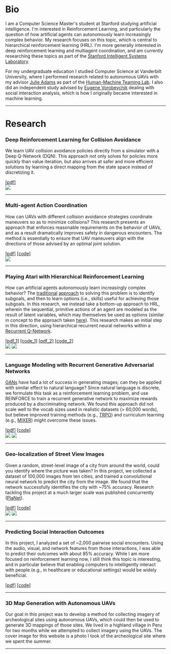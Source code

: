 
# Bio

I am a Computer Science Master's student at Stanford studying artificial intelligence. I'm interested in Reinforcement Learning, and particularly the question of how artificial agents can autonomously learn increasingly complex behavior. My research focuses on this topic, which is central to hierarchical reinforcement learning (HRL). I'm more generally interested in deep reinforcement learning and multiagent coordination, and am currently researching these topics as part of the <a href="http://web.stanford.edu/group/sisl/cgi-bin/wordpress/people/" class="md-link">Stanford Intelligent Systems Laboratory</a>. 

For my undergraduate education I studied Computer Science at Vanderbilt University, where I performed research related to autonomous UAVs with my advisor <a href="http://engineering.vanderbilt.edu/bio/julie-adams" class="md-link">Julie Adams</a> as part of the <a href="http://eecs.vanderbilt.edu/research/hmtl/wp/" class="md-link">Human-Machine Teaming Lab</a>. I also did an independent study advised by <a href="http://engineering.vanderbilt.edu/bio/eugene-vorobeychik" class="md-link">Eugene Vorobeychik</a> dealing with social interaction analysis, which is how I originally became interested in machine learning.

---

# Research

### Deep Reinforcement Learning for Collision Avoidance
We learn UAV collision avoidance policies directly from a simulator with a Deep Q-Network (DQN). This approach not only solves for policies more quickly than value iteration, but also arrives at safer and more efficient solutions by learning a direct mapping from the state space instead of discretizing it. 

<div>
<a href="{{ site.github.url }}/assets/CS238_Final_Paper.pdf" class="md-link">[pdf]</a>
</div>

<div id="content-wrapper">
    <div id="content">
        <img class="small-img" src="{{ site.github.url }}/media/value_-180_reduced.png" />
    </div>
</div>

---

### Multi-agent Action Coordination
How can UAVs with different collision avoidance strategies coordinate maneuvers so as to minimize collisions? This research presents an approach that enforces reasonable requirements on the behavior of UAVs, and as a result dramatically improves safety in dangerous encounters. The method is essentially to ensure that UAV maneuvers align with the directions of those advised by an optimal joint solution. 

<div>
<a href="http://ieeexplore.ieee.org/document/7777958/" class="md-link">[pdf]</a>
<a href="https://github.com/sisl/HorizontalCoordUAVs" class="md-link">[code]</a>
</div>

<div id="content-wrapper">
    <div id="content">
            <img class="med-img" src="{{ site.github.url }}/media/joint_actions_reduced.jpg" />
    </div>
</div>

---

### Playing Atari with Hierarchical Reinforcement Learning 
How can artificial agents autonomously learn increasingly complex behavior? The <a href="http://people.idsia.ch/~juergen/subgoals.html" class="md-link">traditional</a> <a href="https://people.cs.umass.edu/~mahadeva/papers/hrl.pdf" class="md-link">approach</a> to solving this problem is to identify subgoals, and then to learn options (i.e., skills) useful for achieving those subgoals. In this research, we instead take a bottom-up approach to HRL, wherein the sequential, primitive actions of an agent are modeled as the result of latent variables, which may themselves be used as options (similar in concept to the approach taken <a href="http://www.ausy.tu-darmstadt.de/uploads/Site/EditPublication/Daniel2016JMLR.pdf" class="md-link">here</a>). This research makes an initial step in this direction, using hierarchical recurrent neural networks within a <a href="https://arxiv.org/abs/1507.06527" class="md-link">Recurrent Q-Network</a>.

<div>
<a href="{{ site.github.url }}/assets/CS239_Final_Paper.pdf" class="md-link">[pdf_1]</a>
<a href="https://github.com/wulfebw/hierarchical_rl" class="md-link">[code_1]</a>
<a href="{{ site.github.url }}/assets/CS221_Final_Paper.pdf" class="md-link">[pdf_2]</a>
<a href="https://github.com/wulfebw/playing_atari" class="md-link">[code_2]</a>
</div>

<div id="content-wrapper">
    <div id="content">
        <div>
            <img class="small-img" src="{{ site.github.url }}/media/hsRQN.jpg" />
            <img class="small-img" src="{{ site.github.url }}/media/sRQN.jpg" />
        </div>
    </div>
</div>

---

### Language Modeling with Recurrent Generative Adversarial Networks
<a href="https://arxiv.org/abs/1406.2661" class="md-link">GANs</a> have had a lot of success in generating images; can they be applied with similar effect to natural language? Since natural language is discrete, we formulate this task as a reinforcement learning problem, and use REINFORCE to train a recurrent generative network to maximize rewards produced by a discriminating network. We found this approach did not scale well to the vocab sizes used in realistic datasets (> 60,000 words), but believe improved training methods (e.g., <a href="https://arxiv.org/abs/1502.05477" class="md-link">TRPO</a>) and curriculum learning (e.g., <a href="https://arxiv.org/abs/1511.06732" class="md-link">MIXER</a>) might overcome these issues.

<div>
<a href="{{ site.github.url }}/assets/CS224d_Final_Paper.pdf" class="md-link">[pdf]</a>
<a href="https://github.com/wulfebw/adversarial_rl" class="md-link">[code]</a>
</div>

<div id="content-wrapper">
    <div id="content">
        <div>
            <img class="small-img" src="{{ site.github.url }}/media/sine_reduced.png" />
            <img class="small-img" src="{{ site.github.url }}/media/circle_reduced.png" />
        </div>
    </div>
</div>


---

### Geo-localization of Street View Images
Given a random, street-level image of a city from around the world, could you identify where the picture was taken? In this project, we collected a dataset of 100,000 images from ten cities, and trained a convolutional neural network to predict the city from the image. We found that the network successfully identifies the city with ~75% accuracy. Research tackling this project at a much larger scale was published concurrently (<a href="https://arxiv.org/abs/1602.05314" class="md-link">PlaNet</a>).

<div>
<a href="{{ site.github.url }}/assets/CS231n_Final_Paper.pdf" class="md-link">[pdf]</a>
<a href="https://github.com/wulfebw/LittlePlaNet-Models" class="md-link">[code]</a>
</div>

<div id="content-wrapper">
    <div id="content">
        <div>
            <img class="small-img" src="{{ site.github.url }}/media/tsne_reduced.jpg" />
            <img class="small-img" src="{{ site.github.url }}/media/inclusion_reduced.jpg" />
        </div>
    </div>
</div>

---

### Predicting Social Interaction Outcomes
In this project, I analyzed a set of ~2,000 pairwise social encounters. Using the audio, visual, and network features from those interactions, I was able to predict their outcomes with about 85% accuracy. While I am more focused on reinforcement learning now, I still think this topic is interesting, and in particular believe that enabling computers to intelligently interact with people (e.g., in healthcare or educational settings) would be widely beneficial.

<div>
<a href="{{ site.github.url }}/assets/IS_Final_Paper.pdf" class="md-link">[pdf]</a>
<a href="https://github.com/wulfebw/Independent_Study" class="md-link">[code]</a>
</div>

---

### 3D Map Generation with Autonomous UAVs
Our goal in this project was to develop a method for collecting imagery of archeological sites using autonomous UAVs, which could then be used to generate 3D mappings of those sites. We lived in a highland village in Peru for two months while we attempted to collect imagery using the UAVs. The cover image for this website is a photo I took of the archeological site where we spent the summer. 

---

